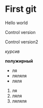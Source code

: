 # First git
Hello world

Control version

Control version2 

*курсив*

**полужирный**

* ля
* ляляля
* ляля

1. ля
2. ляля
3. ляляля